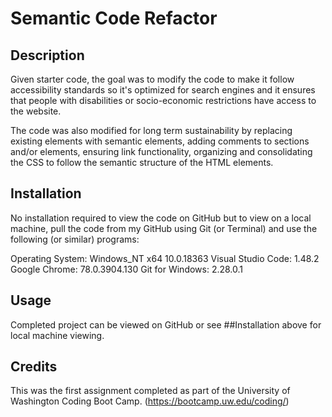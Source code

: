 # Semantic Code Refactor

## Description

Given starter code, the goal was to modify the code to make it follow accessibility standards so it's optimized for search engines and it ensures that people with disabilities or socio-economic restrictions have access to the website.

The code was also modified for long term sustainability by replacing existing elements with semantic elements, adding comments to sections and/or elements, ensuring link functionality, organizing and consolidating the CSS to follow the semantic structure of the HTML elements.

## Installation

No installation required to view the code on GitHub but to view on a local machine, pull the code from my GitHub using Git (or Terminal) and use the following (or similar) programs:

Operating System: Windows_NT x64 10.0.18363
Visual Studio Code: 1.48.2
Google Chrome: 78.0.3904.130
Git for Windows: 2.28.0.1

## Usage

Completed project can be viewed on GitHub or see ##Installation above for local machine viewing.

## Credits

This was the first assignment completed as part of the University of Washington Coding Boot Camp. (https://bootcamp.uw.edu/coding/)